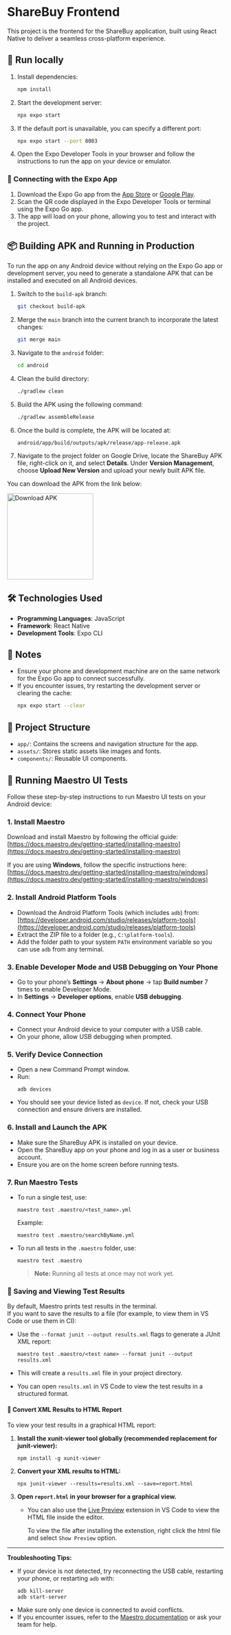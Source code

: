 # ShareBuy Frontend

This project is the frontend for the ShareBuy application, built using React Native to deliver a seamless cross-platform experience.

## 🚀 Run locally

1. Install dependencies:

   ```sh
   npm install
   ```

2. Start the development server:

   ```sh
   npx expo start
   ```

3. If the default port is unavailable, you can specify a different port:

   ```sh
   npx expo start --port 8083
   ```

4. Open the Expo Developer Tools in your browser and follow the instructions to run the app on your device or emulator.

### 📱 Connecting with the Expo App

1. Download the Expo Go app from the [App Store](https://apps.apple.com/) or [Google Play](https://play.google.com/).
2. Scan the QR code displayed in the Expo Developer Tools or terminal using the Expo Go app.
3. The app will load on your phone, allowing you to test and interact with the project.

## 📦 Building APK and Running in Production

To run the app on any Android device without relying on the Expo Go app or development server, you need to generate a standalone APK that can be installed and executed on all Android devices.

1. Switch to the `build-apk` branch:
   ```sh
   git checkout build-apk
   ```
2. Merge the `main` branch into the current branch to incorporate the latest changes:
   ```sh
   git merge main
   ```
3. Navigate to the `android` folder:

   ```sh
   cd android
   ```

4. Clean the build directory:

   ```sh
   ./gradlew clean
   ```

5. Build the APK using the following command:

   ```sh
   ./gradlew assembleRelease
   ```

6. Once the build is complete, the APK will be located at:
   ```
   android/app/build/outputs/apk/release/app-release.apk
   ```
7. Navigate to the project folder on Google Drive, locate the ShareBuy APK file, right-click on it, and select **Details**. Under **Version Management**, choose **Upload New Version** and upload your newly built APK file.

You can download the APK from the link below:

   <img src="assets/images/APK_QR.png" alt="Download APK" width="200" />

## 🛠️ Technologies Used

- **Programming Languages**: JavaScript
- **Framework**: React Native
- **Development Tools**: Expo CLI

## 📝 Notes

- Ensure your phone and development machine are on the same network for the Expo Go app to connect successfully.
- If you encounter issues, try restarting the development server or clearing the cache:
  ```sh
  npx expo start --clear
  ```

## 📂 Project Structure

- `app/`: Contains the screens and navigation structure for the app.
- `assets/`: Stores static assets like images and fonts.
- `components/`: Reusable UI components.

## 🧪 Running Maestro UI Tests

Follow these step-by-step instructions to run Maestro UI tests on your Android device:

### 1. Install Maestro

Download and install Maestro by following the official guide:  
[https://docs.maestro.dev/getting-started/installing-maestro](https://docs.maestro.dev/getting-started/installing-maestro)

If you are using **Windows**, follow the specific instructions here:  
[https://docs.maestro.dev/getting-started/installing-maestro/windows](https://docs.maestro.dev/getting-started/installing-maestro/windows)

### 2. Install Android Platform Tools

- Download the Android Platform Tools (which includes `adb`) from:  
  [https://developer.android.com/studio/releases/platform-tools](https://developer.android.com/studio/releases/platform-tools)
- Extract the ZIP file to a folder (e.g., `C:\platform-tools`).
- Add the folder path to your system `PATH` environment variable so you can use `adb` from any terminal.

### 3. Enable Developer Mode and USB Debugging on Your Phone

- Go to your phone’s **Settings** → **About phone** → tap **Build number** 7 times to enable Developer Mode.
- In **Settings** → **Developer options**, enable **USB debugging**.

### 4. Connect Your Phone

- Connect your Android device to your computer with a USB cable.
- On your phone, allow USB debugging when prompted.

### 5. Verify Device Connection

- Open a new Command Prompt window.
- Run:
  ```
  adb devices
  ```
- You should see your device listed as `device`. If not, check your USB connection and ensure drivers are installed.

### 6. Install and Launch the APK

- Make sure the ShareBuy APK is installed on your device.
- Open the ShareBuy app on your phone and log in as a user or business account.
- Ensure you are on the home screen before running tests.

### 7. Run Maestro Tests

- To run a single test, use:

  ```
  maestro test .maestro/<test_name>.yml
  ```

  Example:

  ```
  maestro test .maestro/searchByName.yml
  ```

- To run all tests in the `.maestro` folder, use:
  ```
  maestro test .maestro
  ```
  > **Note:** Running all tests at once may not work yet.

### 📄 Saving and Viewing Test Results

By default, Maestro prints test results in the terminal.  
If you want to save the results to a file (for example, to view them in VS Code or use them in CI):

- Use the `--format junit --output results.xml` flags to generate a JUnit XML report:

  ```
  maestro test .maestro/<test name> --format junit --output results.xml
  ```

- This will create a `results.xml` file in your project directory.
- You can open `results.xml` in VS Code to view the test results in a structured format.

#### 🔄 Convert XML Results to HTML Report

To view your test results in a graphical HTML report:

1. **Install the xunit-viewer tool globally (recommended replacement for junit-viewer):**
   ```
   npm install -g xunit-viewer
   ```
2. **Convert your XML results to HTML:**
   ```
   npx junit-viewer --results=results.xml --save=report.html
   ```
3. **Open `report.html` in your browser for a graphical view.**

   - You can also use the [Live Preview](https://marketplace.visualstudio.com/items?itemName=ms-vscode.live-server) extension in VS Code to view the HTML file inside the editor.

     To view the file after installing the extenstion, right click the html file and select `Show Preview` option.

---

**Troubleshooting Tips:**

- If your device is not detected, try reconnecting the USB cable, restarting your phone, or restarting `adb` with:
  ```
  adb kill-server
  adb start-server
  ```
- Make sure only one device is connected to avoid conflicts.
- If you encounter issues, refer to the [Maestro documentation](https://docs.maestro.dev/) or ask your team for help.
